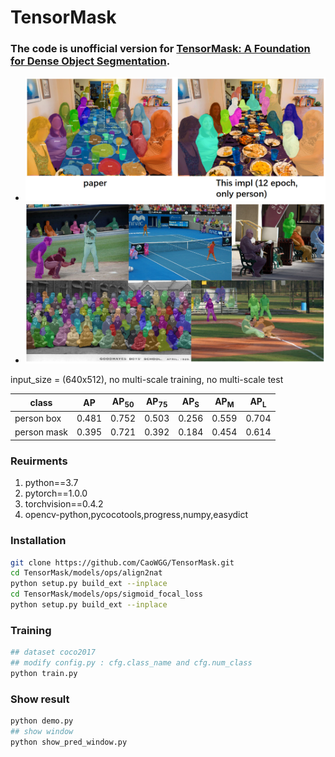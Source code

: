 # TensorMask
### The code is unofficial version for [TensorMask: A Foundation for Dense Object Segmentation](https://arxiv.org/abs/1903.12174).

* ![image](img/test.png)
* ![image](img/test_2.png)

input_size = (640x512), no multi-scale training, no multi-scale test 

|class|AP|AP<sub>50</sub>|AP<sub>75</sub>|AP<sub>S</sub>|AP<sub>M</sub>|AP<sub>L</sub>|
|---|---|---|---|---|---|---|
|person box|0.481|0.752|0.503|0.256|0.559|0.704|
|person mask|0.395|0.721|0.392|0.184|0.454|0.614|

### Reuirments
1. python==3.7
1. pytorch==1.0.0
2. torchvision==0.4.2
3. opencv-python,pycocotools,progress,numpy,easydict

### Installation
```bash
git clone https://github.com/CaoWGG/TensorMask.git	
cd TensorMask/models/ops/align2nat
python setup.py build_ext --inplace
cd TensorMask/models/ops/sigmoid_focal_loss
python setup.py build_ext --inplace
```
	
### Training
```bash
## dataset coco2017
## modify config.py : cfg.class_name and cfg.num_class
python train.py
```

### Show result
```bash
python demo.py
## show window
python show_pred_window.py
```
